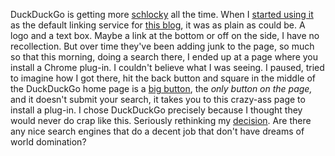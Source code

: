 DuckDuckGo is getting more <a href="https://www.thefreedictionary.com/schlocky">schlocky</a> all the time. When I <a href="http://scripting.com/2017/06/06.html#a080649">started using it</a> as the default linking service for <a href="http://scripting.com/">this blog</a>, it was as plain as could be. A logo and a text box. Maybe a link at the bottom or off on the side, I have no recollection. But over time they've been adding junk to the page, so much so that this morning, doing a search there, I ended up at a page where you install a Chrome plug-in. I couldn't believe what I was seeing. I paused, tried to imagine how I got there, hit the back button and square in the middle of the DuckDuckGo home page is a <a href="http://scripting.com/images/2020/07/15/duckduckgoButton.png">big button</a>, the <i>only button on the page,</i> and it doesn't submit your search, it takes you to this crazy-ass page to install a plug-in. I chose DuckDuckGo precisely because I thought they would never do crap like this. Seriously rethinking my <a href="http://scripting.com/2017/06/06.html#a080649">decision</a>. Are there any nice search engines that do a decent job that don't have dreams of world domination? 
